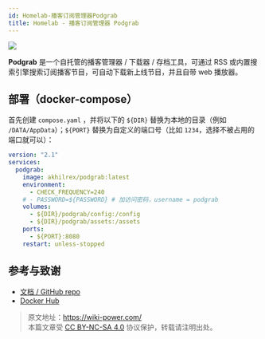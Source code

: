 ```yaml
---
id: Homelab-播客订阅管理器Podgrab
title: Homelab - 播客订阅管理器 Podgrab
---
```


![](https://wiki-media-1253965369.cos.ap-guangzhou.myqcloud.com/img/20230316131448.png)

**Podgrab** 是一个自托管的播客管理器 / 下载器 / 存档工具，可通过 RSS 或内置搜索引擎搜索订阅播客节目，可自动下载新上线节目，并且自带 web 播放器。

## 部署（docker-compose）

首先创建 `compose.yaml` ，并将以下的 `${DIR}` 替换为本地的目录（例如 `/DATA/AppData`）；`${PORT}` 替换为自定义的端口号（比如 `1234`，选择不被占用的端口就可以）：

```yaml title="compose.yaml"
version: "2.1"
services:
  podgrab:
    image: akhilrex/podgrab:latest
    environment:
      - CHECK_FREQUENCY=240
    # - PASSWORD=${PASSWORD} # 加访问密码，username = podgrab
    volumes:
      - ${DIR}/podgrab/config:/config
      - ${DIR}/podgrab/assets:/assets
    ports:
      - ${PORT}:8080
    restart: unless-stopped
```

## 参考与致谢

- [文档 / GitHub repo](https://github.com/akhilrex/podgrab)
- [Docker Hub](https://hub.docker.com/r/akhilrex/podgrab/)

> 原文地址：<https://wiki-power.com/>  
> 本篇文章受 [CC BY-NC-SA 4.0](https://creativecommons.org/licenses/by/4.0/deed.zh) 协议保护，转载请注明出处。
